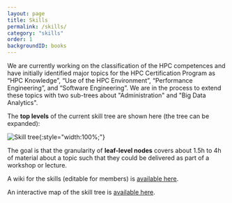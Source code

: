 ```yaml
---
layout: page
title: Skills
permalink: /skills/
category: "skills"
order: 1
backgroundID: books
---
```


We are currently working on the classification of the HPC competences and have initially identified major topics for the HPC Certification Program as “HPC Knowledge”, “Use of the HPC Environment”, “Performance Engineering”, and “Software Engineering”.
We are in the process to extend these topics with two sub-trees about "Administration" and "Big Data Analytics".

The **top levels** of the current skill tree are shown here (the tree can be expanded):

![Skill tree](/assets/img/skill-tree.jpg "Skill tree"){:style="width:100%;"}

The goal is that the granularity of **leaf-level nodes** covers about 1.5h to 4h of material about a topic such that they could be delivered as part of a workshop or lecture.

A wiki for the skills (editable for members) is [available here](https://www.hpc-certification.org/wiki/).

An interactive map of the skill tree is [available here](/skills/map).
